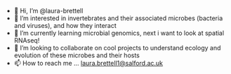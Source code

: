 - 👋 Hi, I’m @laura-brettell
- 👀 I’m interested in invertebrates and their associated microbes (bacteria and viruses), and how they interact  
- 🌱 I’m currently learning microbial genomics, next i want to look at spatial RNAseq! 
- 💞️ I’m looking to collaborate on cool projects to understand ecology and evolution of these microbes and their hosts
- 📫 How to reach me ... laura.brettell1@salford.ac.uk

<!---
laura-brettell/laura-brettell is a ✨ special ✨ repository because its `README.md` (this file) appears on your GitHub profile.
You can click the Preview link to take a look at your changes.
--->
